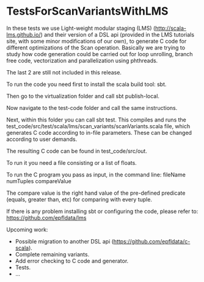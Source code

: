 # TestsForScanVariantsWithLMS

In these tests we use Light-weight modular staging (LMS) (http://scala-lms.github.io/) and their version of a DSL api (provided in the LMS tutorials site, with some minor modifications of our own), to generate C code for different optimizations of the Scan operation. Basically we are trying to study how code generation could be carried out for loop unrolling, branch free code, vectorization and parallelization using phthreads.

The last 2 are still not included in this release.

To run the code you need first to install the scala build tool: sbt.

Then go to the virtualization folder and call sbt publish-local. 

Now navigate to the test-code folder and call the same instructions. 

Next, within this folder you can call sbt test. This compiles and runs the test_code/src/test/scala/lms/scan_variants/scanVariants.scala file, which generates C code according to in-file parameters. These can be changed according to user demands.

The resulting C code can be found in test_code/src/out.

To run it you need a file consisting or a list of floats.

To run the C program you pass as input, in the command line: fileName numTuples compareValue

The compare value is the right hand value of the pre-defined predicate (equals, greater than, etc) for comparing with every tuple.

If there is any problem installing sbt or configuring the code, please refer to: https://github.com/epfldata/lms

Upcoming work:
- Possible migration to another DSL api (https://github.com/epfldata/c-scala).
- Complete remaining variants.
- Add error checking to C code and generator.
- Tests.
- ...
